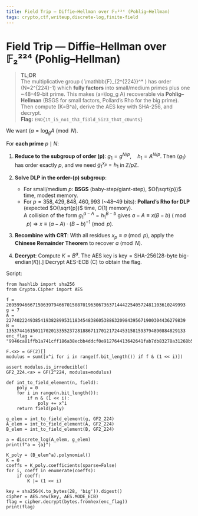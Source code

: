 ```yaml
---
title: Field Trip — Diffie–Hellman over 𝔽₂²²⁴ (Pohlig–Hellman)
tags: crypto,ctf,writeup,discrete-log,finite-field
---
```


# Field Trip — Diffie–Hellman over 𝔽₂²²⁴ (Pohlig–Hellman)

> **TL;DR**  
> The multiplicative group \( \mathbb{F}_{2^{224}}^\* \) has order \(N=2^{224}-1\) which **fully factors** into small/medium primes plus one ~48–49-bit prime. This makes \(a=\log_g A\) recoverable via **Pohlig–Hellman** (BSGS for small factors, Pollard’s Rho for the big prime). Then compute \(K=B^a\), derive the AES key with SHA-256, and decrypt.  
> **Flag:** `ENO{1t_i5_no1_th3_fi3ld_5iz3_th4t_c0unts}`

We want $(a=\log_g A \pmod N$.

For **each prime** $p\mid N$:

1. **Reduce to the subgroup of order \(p\)**:
   $g_1 = g^{N/p}, \quad h_1 = A^{N/p}.$
   Then $\langle g_1\rangle$ has order exactly $p$, and we need $g_1^{x_p}=h_1$ in $\mathbb{Z}/p\mathbb{Z}$.

2. **Solve DLP in the order-\(p\) subgroup**:
   - For small/medium $p$: **BSGS** (baby-step/giant-step), $O(\sqrt{p})$ time, modest memory.
   - For $p = 358{,}429{,}848{,}460{,}993$ (~48–49 bits): **Pollard’s Rho for DLP** (expected $O(\sqrt{p})$ time, $O(1)$ memory).  
     A collision of the form $g_1^{a-A}=h_1^{B-b}$ gives
     $a-A \equiv x(B-b)\ (\bmod\ p)\ \Rightarrow\ x \equiv (a-A)\cdot(B-b)^{-1} \pmod p.$

3. **Recombine with CRT**:
   With all residues $x_p \equiv a \pmod p$, apply the **Chinese Remainder Theorem** to recover $a \pmod N$.

4. **Decrypt**:
   Compute $K=B^a$. The AES key is
   $\text{key}=\text{SHA-256}(\text{28-byte big-endian}(K)).$\]
   Decrypt AES-ECB \(C\) to obtain the flag.

Script:
```python=
from hashlib import sha256
from Crypto.Cipher import AES

f = 26959946667150639794667015087019630673637144422540572481103610249993
g = 7
A = 22740222493854193828995311834548386053886320984395671900304436279839
B = 13537441615011702013355237281886711701217244531581593794890884829133
enc_flag = "9946ca81ffb1a741cff186a38ecbb4ddcf0e912764413642641fab7db83278a31268b5dc13e66cd86990ab1b65b73465"

F.<x> = GF(2)[]
modulus = sum([x^i for i in range(f.bit_length()) if f & (1 << i)])

assert modulus.is_irreducible()
GF2_224.<a> = GF(2^224, modulus=modulus)

def int_to_field_element(n, field):
    poly = 0
    for i in range(n.bit_length()):
        if n & (1 << i):
            poly += x^i
    return field(poly)

g_elem = int_to_field_element(g, GF2_224)
A_elem = int_to_field_element(A, GF2_224)
B_elem = int_to_field_element(B, GF2_224)

a = discrete_log(A_elem, g_elem)
print(f"a = {a}")

K_poly = (B_elem^a).polynomial()
K = 0
coeffs = K_poly.coefficients(sparse=False)
for i, coeff in enumerate(coeffs):
    if coeff:
        K |= (1 << i)

key = sha256(K.to_bytes(28, 'big')).digest()
cipher = AES.new(key, AES.MODE_ECB)
flag = cipher.decrypt(bytes.fromhex(enc_flag))
print(flag)
```
